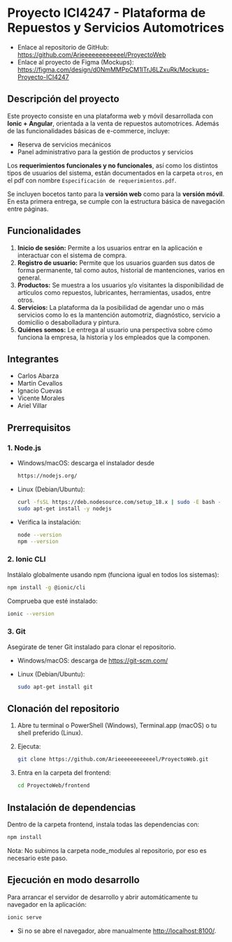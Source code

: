 # Proyecto ICI4247 - Plataforma de Repuestos y Servicios Automotrices

- Enlace al repositorio de GitHub: <https://github.com/Arieeeeeeeeeeeel/ProyectoWeb>
- Enlace al proyecto de Figma (Mockups): <https://figma.com/design/d0NmMMPpCM1lTrJ6LZxuRk/Mockups-Proyecto-ICI4247>

## Descripción del proyecto

Este proyecto consiste en una plataforma web y móvil desarrollada con **Ionic + Angular**, orientada a la venta de repuestos automotrices. Además de las funcionalidades básicas de e-commerce, incluye:

- Reserva de servicios mecánicos
- Panel administrativo para la gestión de productos y servicios

Los **requerimientos funcionales y no funcionales**, así como los distintos tipos de usuarios del sistema, están documentados en la carpeta `otros`, en el pdf con nombre `Especificación de requerimientos.pdf`.

Se incluyen bocetos tanto para la **versión web** como para la **versión móvil**. En esta primera entrega, se cumple con la estructura básica de navegación entre páginas.

## Funcionalidades

1. **Inicio de sesión:** Permite a los usuarios entrar en la aplicación e interactuar con el sistema de compra.
2. **Registro de usuario:** Permite que los usuarios guarden sus datos de forma permanente, tal como autos, historial de mantenciones, varios en general.
3. **Productos:** Se muestra a los usuarios y/o visitantes la disponibilidad de artículos como repuestos, lubricantes, herramientas, usados, entre otros.
4. **Servicios:** La plataforma da la posibilidad de agendar uno o más servicios como lo es la mantención automotriz, diagnóstico, servicio a domicilio o desabolladura y pintura.
5. **Quiénes somos:** Le entrega al usuario una perspectiva sobre cómo funciona la empresa, la historia y los empleados que la componen.

## Integrantes

- Carlos Abarza
- Martín Cevallos
- Ignacio Cuevas
- Vicente Morales
- Ariel Villar

## Prerrequisitos

### 1. Node.js

- Windows/macOS: descarga el instalador desde

    ```bash
    https://nodejs.org/
    ```

- Linux (Debian/Ubuntu):

    ```bash
    curl -fsSL https://deb.nodesource.com/setup_18.x | sudo -E bash -
    sudo apt-get install -y nodejs
    ```

- Verifica la instalación:

    ```bash
    node --version
    npm --version
    ```

### 2. Ionic CLI

Instálalo globalmente usando npm (funciona igual en todos los sistemas):

```bash
npm install -g @ionic/cli
```

Comprueba que esté instalado:

```bash
ionic --version
```

### 3. Git

Asegúrate de tener Git instalado para clonar el repositorio.

- Windows/macOS: descarga de <https://git-scm.com/>
- Linux (Debian/Ubuntu):

    ```bash
    sudo apt-get install git
    ```

## Clonación del repositorio

1. Abre tu terminal o PowerShell (Windows), Terminal.app (macOS) o tu shell preferido (Linux).
2. Ejecuta:

    ```bash
    git clone https://github.com/Arieeeeeeeeeeeel/ProyectoWeb.git
    ```

3. Entra en la carpeta del frontend:

    ```bash
    cd ProyectoWeb/frontend
    ```

## Instalación de dependencias

Dentro de la carpeta frontend, instala todas las dependencias con:

```bash
npm install
```

Nota: No subimos la carpeta node_modules al repositorio, por eso es necesario este paso.

## Ejecución en modo desarrollo

Para arrancar el servidor de desarrollo y abrir automáticamente tu navegador en la aplicación:

```bash
ionic serve
```

- Si no se abre el navegador, abre manualmente <http://localhost:8100/>.
